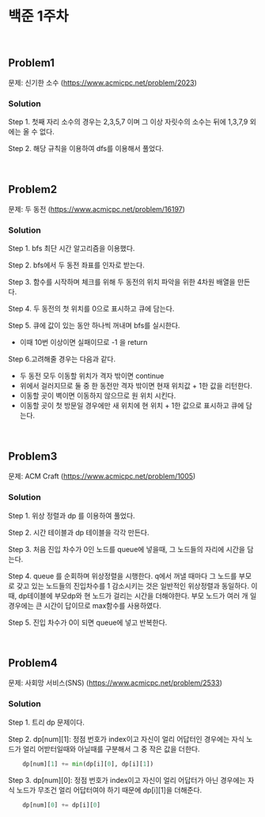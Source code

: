 # 백준 1주차 <br/><br/>

## Problem1

문제: 신기한 소수 (https://www.acmicpc.net/problem/2023)

### Solution

Step 1. 첫째 자리 소수의 경우는 2,3,5,7 이며 그 이상 자릿수의 소수는 뒤에 1,3,7,9 외에는 올 수 없다.

Step 2. 해당 규칙을 이용하여 dfs를 이용해서 풀었다.

<br/>

## Problem2

문제: 두 동전 (https://www.acmicpc.net/problem/16197)

### Solution

Step 1. bfs 최단 시간 알고리즘을 이용했다.

Step 2. bfs에서 두 동전 좌표를 인자로 받는다.

Step 3. 함수를 시작하며 체크를 위해 두 동전의 위치 파악을 위한 4차원 배열을 만든다.

Step 4. 두 동전의 첫 위치를 0으로 표시하고 큐에 담는다.

Step 5. 큐에 값이 있는 동안 하나씩 꺼내며 bfs를 실시한다. 
- 이때 10번 이상이면 실패이므로 -1 을 return

Step 6.고려해줄 경우는 다음과 같다.
- 두 동전 모두 이동할 위치가 격자 밖이면 continue
- 위에서 걸러지므로 둘 중 한 동전만 격자 밖이면 현재 위치값 + 1한 값을 리턴한다.
- 이동할 곳이 벽이면 이동하지 않으므로 원 위치 시킨다.
- 이동할 곳이 첫 방문일 경우에만 새 위치에 현 위치 + 1한 값으로 표시하고 큐에 담는다.


<br/>

## Problem3

문제: ACM Craft (https://www.acmicpc.net/problem/1005)

### Solution

Step 1. 위상 정렬과 dp 를 이용하여 풀었다.

Step 2. 시간 테이블과 dp 테이블을 각각 만든다.

Step 3. 처음 진입 차수가 0인 노드를 queue에 넣을때, 그 노드들의 자리에 시간을 담는다. 

Step 4. queue 를 순회하며 위상정렬을 시행한다. q에서 꺼낼 때마다 그 노드를 부모로 갖고 있는 노드들의 진입차수를 1 감소시키는 것은 일반적인 위상정렬과 동일하다. 이 때, dp테이블에 부모dp와 현 노드가 걸리는 시간을 더해야한다. 부모 노드가 여러 개 일경우에는 큰 시간이 답이므로 max함수를 사용하였다.

Step 5. 진입 차수가 0이 되면 queue에 넣고 반복한다.



<br/>

## Problem4

문제: 사회망 서비스(SNS) (https://www.acmicpc.net/problem/2533)

### Solution

Step 1. 트리 dp 문제이다.

Step 2. dp[num][1]: 정점 번호가 index이고 자신이 얼리 어답터인 경우에는 자식 노드가 얼리 어받터일때와 아닐때를 구분해서 그 중 작은 값을 더한다.

```python
    dp[num][1] += min(dp[i][0], dp[i][1])
```


Step 3. dp[num][0]: 정점 번호가 index이고 자신이 얼리 어답터가 아닌 경우에는 자식 노드가 무조건 얼리 어답터여야 하기 때문에 dp[i][1]을 더해준다. 

```python
    dp[num][0] += dp[i][0]
```








